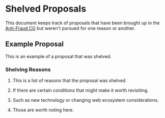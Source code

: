 # Shelved Proposals

This document keeps track of proposals that have been brought up in the [Anti-Fraud CG](https://antifraudcg.github.io/) but weren't pursued for one reason or another.

## Example Proposal

This is an example of a proposal that was shelved.

### Shelving Reasons

1. This is a list of reasons that the proposal was shelved.

2. If there are certain conditions that might make it worth revisiting.

3. Such as new technology or changing web ecosystem considerations.

4. Those are worth noting here.
